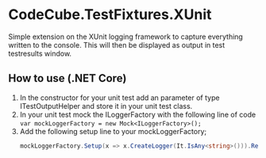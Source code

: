 # CodeCube.TestFixtures.XUnit

Simple extension on the XUnit logging framework to capture everything written to the console.
This will then be displayed as output in test testresults window.

## How to use (.NET Core)
1. In the constructor for your unit test add an parameter of type ITestOutputHelper and store it in your unit test class.
2. In your unit test mock the ILoggerFactory with the following line of code `var mockLoggerFactory = new Mock<ILoggerFactory>();`
3. Add the following setup line to your mockLoggerFactory;
    ```C#
    mockLoggerFactory.Setup(x => x.CreateLogger(It.IsAny<string>())).Returns(new XunitConsoleLogger(_output));
    ```
